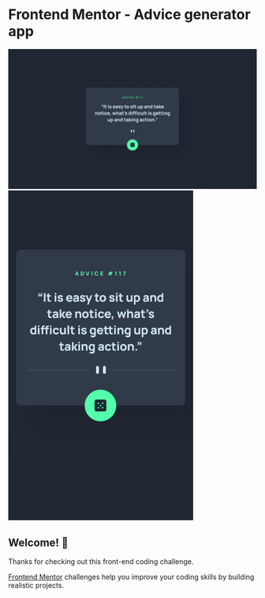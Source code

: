 # Frontend Mentor - Advice generator app

![Design preview for the Advice generator app coding challenge](./design/desktop-design.jpg)
![Design preview for the Advice generator app coding challenge](./design/mobile-design.jpg)


## Welcome! 👋

Thanks for checking out this front-end coding challenge.

[Frontend Mentor](https://www.frontendmentor.io) challenges help you improve your coding skills by building realistic projects.

